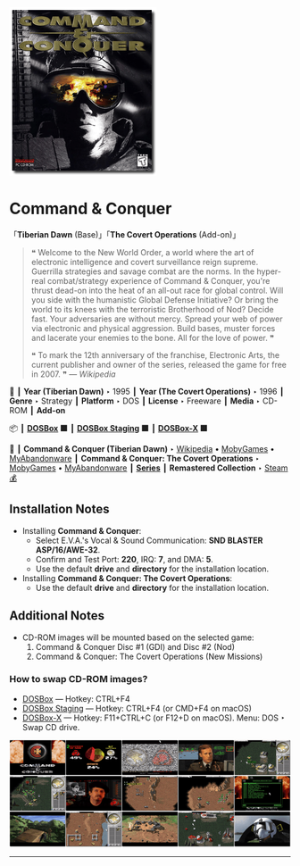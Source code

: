 ![](Thumbnail.png "application-thumbnail")

# Command & Conquer

「**Tiberian Dawn** (Base)」「**The Covert Operations** (Add-on)」

> ❝ Welcome to the New World Order, a world where the art of electronic intelligence and covert surveillance reign supreme. Guerrilla strategies and savage combat are the norms. In the hyper-real combat/strategy experience of Command & Conquer, you're thrust dead-on into the heat of an all-out race for global control. Will you side with the humanistic Global Defense Initiative? Or bring the world to its knees with the terroristic Brotherhood of Nod? Decide fast. Your adversaries are without mercy. Spread your web of power via electronic and physical aggression. Build bases, muster forces and lacerate your enemies to the bone. All for the love of power. ❞
>
> ❝ To mark the 12th anniversary of the franchise, Electronic Arts, the current publisher and owner of the series, released the game for free in 2007. ❞ — *Wikipedia*
>

📌 ┃ **Year (Tiberian Dawn)** ‣ 1995 ┃ **Year (The Covert Operations)** ‣ 1996 ┃ **Genre** ‣ Strategy ┃ **Platform** ‣ DOS ┃ **License** ‣ Freeware ┃ **Media** ‣ CD-ROM ┃ **Add-on** 

📦 ┃ **[DOSBox](https://www.dosbox.com/) 🟩** ┃ **[DOSBox Staging](https://dosbox-staging.github.io/) 🟩** ┃ **[DOSBox-X](https://dosbox-x.com/) 🟩** 

📎 ┃ **Command & Conquer (Tiberian Dawn)** ‣ [Wikipedia](https://en.wikipedia.org/wiki/Command_%26_Conquer_(1995_video_game)) • [MobyGames](https://www.mobygames.com/game/338/command-conquer/) • [MyAbandonware](https://www.myabandonware.com/game/command-conquer-2r7) ┃ **Command & Conquer: The Covert Operations** ‣ [MobyGames](https://www.mobygames.com/game/883/command-conquer-the-covert-operations/) • [MyAbandonware](https://www.myabandonware.com/game/command-conquer-the-covert-operations-arg) ┃ **[Series](https://en.wikipedia.org/wiki/Command_%26_Conquer)** ┃ **Remastered Collection** ‣ [Steam 💰](https://store.steampowered.com/app/1213210/Command__Conquer_Remastered_Collection/) 

## Installation Notes
- Installing **Command & Conquer**:
  - Select E.V.A.'s Vocal & Sound Communication: **SND BLASTER ASP/16/AWE-32**.
  - Confirm and Test Port: **220**, IRQ: **7**, and DMA: **5**.
  - Use the default **drive** and **directory** for the installation location.
- Installing **Command & Conquer: The Covert Operations**:
  - Use the default **drive** and **directory** for the installation location.

## Additional Notes
- CD-ROM images will be mounted based on the selected game:
  1. Command & Conquer Disc #1 (GDI) and Disc #2 (Nod)
  2. Command & Conquer: The Covert Operations (New Missions)

### How to swap CD-ROM images?
- [DOSBox](https://www.dosbox.com/wiki/DOSBox_FAQ#Swapping_CD_images) — Hotkey: CTRL+F4
- [DOSBox Staging](https://github.com/dosbox-staging/dosbox-staging/blob/main/README) — Hotkey: CTRL+F4 (or CMD+F4 on macOS)
- [DOSBox-X](https://dosbox-x.com/wiki/Guide%3AManaging-image-files-in-DOSBox%E2%80%90X#_mounting_multiple_cd_or_dvd_images) — Hotkey: F11+CTRL+C (or F12+D on macOS). Menu: DOS ‣ Swap CD drive.

![](Montage.png "Command & Conquer")

---

